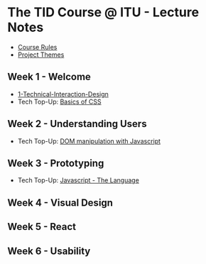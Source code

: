 # The TID Course @ ITU - Lecture Notes

- [Course Rules](Course%20Rules.md)
- [Project Themes](Project-Themes.md)
## Week 1 - Welcome
- [1-Technical-Interaction-Design](../Lectures/1-Technical-Interaction-Design.md)
- Tech Top-Up: [Basics of CSS](Tech-TopUps/1-Basics-of-CSS.md)

## Week 2 - Understanding Users
- Tech Top-Up: [DOM manipulation with Javascript](Tech-TopUps/2-DOM-Manipulation-with-Javascript.md)

## Week 3 - Prototyping
- Tech Top-Up: [Javascript - The Language](Tech-TopUps/3-Javascript-the-Language.md)

## Week 4 - Visual Design

## Week 5 - React 

## Week 6 - Usability 


